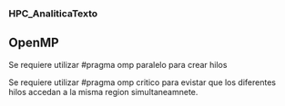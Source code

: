 ### HPC_AnaliticaTexto

## OpenMP

Se requiere utilizar #pragma omp paralelo para crear hilos

Se requiere utilizar #pragma omp critico para evistar que los diferentes hilos accedan a la misma region simultaneamnete.

